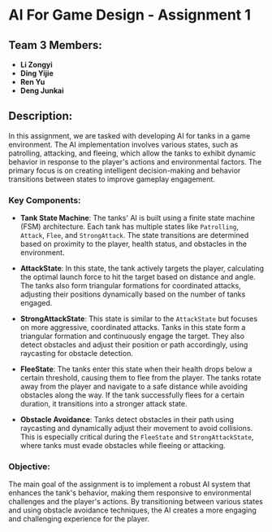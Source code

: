 # AI For Game Design - Assignment 1

## Team 3 Members:
- **Li Zongyi**
- **Ding Yijie**
- **Ren Yu**
- **Deng Junkai**

## Description:

In this assignment, we are tasked with developing AI for tanks in a game environment. The AI implementation involves various states, such as patrolling, attacking, and fleeing, which allow the tanks to exhibit dynamic behavior in response to the player's actions and environmental factors. The primary focus is on creating intelligent decision-making and behavior transitions between states to improve gameplay engagement.

### Key Components:

- **Tank State Machine**: The tanks' AI is built using a finite state machine (FSM) architecture. Each tank has multiple states like `Patrolling`, `Attack`, `Flee`, and `StrongAttack`. The state transitions are determined based on proximity to the player, health status, and obstacles in the environment.

- **AttackState**: In this state, the tank actively targets the player, calculating the optimal launch force to hit the target based on distance and angle. The tanks also form triangular formations for coordinated attacks, adjusting their positions dynamically based on the number of tanks engaged.

- **StrongAttackState**: This state is similar to the `AttackState` but focuses on more aggressive, coordinated attacks. Tanks in this state form a triangular formation and continuously engage the target. They also detect obstacles and adjust their position or path accordingly, using raycasting for obstacle detection.

- **FleeState**: The tanks enter this state when their health drops below a certain threshold, causing them to flee from the player. The tanks rotate away from the player and navigate to a safe distance while avoiding obstacles along the way. If the tank successfully flees for a certain duration, it transitions into a stronger attack state.

- **Obstacle Avoidance**: Tanks detect obstacles in their path using raycasting and dynamically adjust their movement to avoid collisions. This is especially critical during the `FleeState` and `StrongAttackState`, where tanks must evade obstacles while fleeing or attacking.

### Objective:

The main goal of the assignment is to implement a robust AI system that enhances the tank's behavior, making them responsive to environmental challenges and the player's actions. By transitioning between various states and using obstacle avoidance techniques, the AI creates a more engaging and challenging experience for the player.

